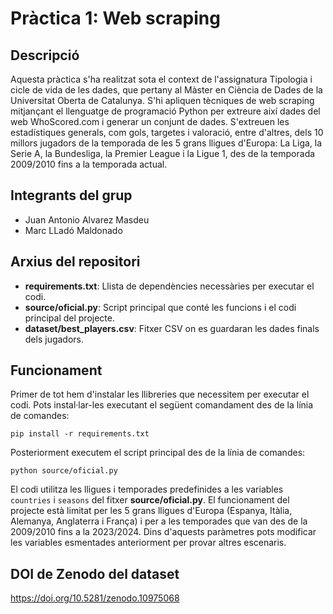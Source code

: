 # Pràctica 1: Web scraping

## Descripció
Aquesta pràctica s'ha realitzat sota el context de l'assignatura Tipologia i cicle de vida de les dades, que pertany al Màster en Ciència de Dades de la Universitat Oberta de Catalunya. S'hi apliquen tècniques de web scraping mitjançant el llenguatge de programació Python per extreure així dades del web WhoScored.com i generar un conjunt de dades.
S'extreuen les estadístiques generals, com gols, targetes i valoració, entre d'altres, dels 10 millors jugadors de la temporada de les 5 grans lligues d'Europa: La Liga, la Serie A, la Bundesliga, la Premier League i la Ligue 1, des de la temporada 2009/2010 fins a la temporada actual. 

## Integrants del grup
- Juan Antonio Alvarez Masdeu
- Marc LLadó Maldonado

## Arxius del repositori
- **requirements.txt**: Llista de dependències necessàries per executar el codi.
- **source/oficial.py**: Script principal que conté les funcions i el codi principal del projecte.
- **dataset/best_players.csv**: Fitxer CSV on es guardaran les dades finals dels jugadors.

## Funcionament
Primer de tot hem d'instalar les llibreries que necessitem per executar el codi. Pots instal·lar-les executant el següent comandament des de la línia de comandes:
```
pip install -r requirements.txt
```
Posteriorment executem el script principal des de la línia de comandes:
```
python source/oficial.py
```
El codi utilitza les lligues i temporades predefinides a les variables ````countries```` i ````seasons```` del fitxer **source/oficial.py**.
El funcionament del projecte està limitat per les 5 grans lligues d'Europa (Espanya, Itàlia, Alemanya, Anglaterra i França) i per a les temporades que van des de la 2009/2010 fins a la 2023/2024. Dins d'aquests paràmetres pots modificar les variables esmentades anteriorment per provar altres escenaris.

## DOI de Zenodo del dataset
https://doi.org/10.5281/zenodo.10975068
